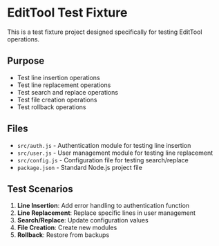 # EditTool Test Fixture

This is a test fixture project designed specifically for testing EditTool operations.

## Purpose

- Test line insertion operations
- Test line replacement operations
- Test search and replace operations
- Test file creation operations
- Test rollback operations

## Files

- `src/auth.js` - Authentication module for testing line insertion
- `src/user.js` - User management module for testing line replacement
- `src/config.js` - Configuration file for testing search/replace
- `package.json` - Standard Node.js project file

## Test Scenarios

1. **Line Insertion**: Add error handling to authentication function
2. **Line Replacement**: Replace specific lines in user management
3. **Search/Replace**: Update configuration values
4. **File Creation**: Create new modules
5. **Rollback**: Restore from backups
